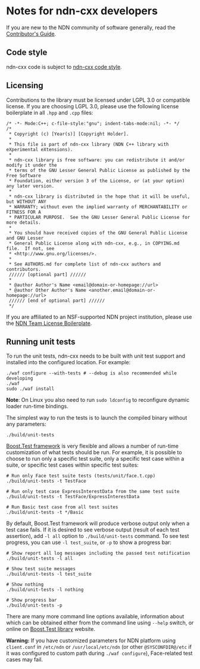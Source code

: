 Notes for ndn-cxx developers
============================

If you are new to the NDN community of software generally, read the
[Contributor's Guide](https://github.com/named-data/NFD/blob/master/CONTRIBUTING.md).

Code style
----------

ndn-cxx code is subject to [ndn-cxx code style](http://named-data.net/doc/ndn-cxx/current/code-style.html).

Licensing
---------

Contributions to the library must be licensed under LGPL 3.0 or compatible license.  If
you are choosing LGPL 3.0, please use the following license boilerplate in all `.hpp` and
`.cpp` files:


    /* -*- Mode:C++; c-file-style:"gnu"; indent-tabs-mode:nil; -*- */
    /*
     * Copyright (c) [Year(s)] [Copyright Holder].
     *
     * This file is part of ndn-cxx library (NDN C++ library with eXperimental eXtensions).
     *
     * ndn-cxx library is free software: you can redistribute it and/or modify it under the
     * terms of the GNU Lesser General Public License as published by the Free Software
     * Foundation, either version 3 of the License, or (at your option) any later version.
     *
     * ndn-cxx library is distributed in the hope that it will be useful, but WITHOUT ANY
     * WARRANTY; without even the implied warranty of MERCHANTABILITY or FITNESS FOR A
     * PARTICULAR PURPOSE.  See the GNU Lesser General Public License for more details.
     *
     * You should have received copies of the GNU General Public License and GNU Lesser
     * General Public License along with ndn-cxx, e.g., in COPYING.md file.  If not, see
     * <http://www.gnu.org/licenses/>.
     *
     * See AUTHORS.md for complete list of ndn-cxx authors and contributors.
     ////// [optional part] //////
     *
     * @author Author's Name <email@domain-or-homepage://url>
     * @author Other Author's Name <another.email@domain-or-homepage://url>
     ////// [end of optional part] //////
     */

If you are affiliated to an NSF-supported NDN project institution, please use the [NDN Team License
Boilerplate](https://redmine.named-data.net/projects/ndn-cxx/wiki/NDN_Team_License_Boilerplate_(ndn-cxx)).

Running unit tests
------------------

To run the unit tests, ndn-cxx needs to be built with unit test support and installed
into the configured location.  For example:

    ./waf configure --with-tests # --debug is also recommended while developing
    ./waf
    sudo ./waf install

**Note**: On Linux you also need to run `sudo ldconfig` to reconfigure dynamic loader
run-time bindings.

The simplest way to run the tests is to launch the compiled binary without any parameters:

    ./build/unit-tests

[Boost.Test framework](https://www.boost.org/doc/libs/1_58_0/libs/test/doc/html/index.html)
is very flexible and allows a number of run-time customization of what tests should be run.
For example, it is possible to choose to run only a specific test suite, only a specific
test case within a suite, or specific test cases within specific test suites:

    # Run only Face test suite tests (tests/unit/face.t.cpp)
    ./build/unit-tests -t TestFace

    # Run only test case ExpressInterestData from the same test suite
    ./build/unit-tests -t TestFace/ExpressInterestData

    # Run Basic test case from all test suites
    ./build/unit-tests -t */Basic

By default, Boost.Test framework will produce verbose output only when a test case fails.
If it is desired to see verbose output (result of each test assertion), add `-l all`
option to `./build/unit-tests` command.  To see test progress, you can use `-l test_suite`,
or `-p` to show a progress bar:

    # Show report all log messages including the passed test notification
    ./build/unit-tests -l all

    # Show test suite messages
    ./build/unit-tests -l test_suite

    # Show nothing
    ./build/unit-tests -l nothing

    # Show progress bar
    ./build/unit-tests -p

There are many more command line options available, information about which can be obtained
either from the command line using `--help` switch, or online on
[Boost.Test library](https://www.boost.org/doc/libs/1_58_0/libs/test/doc/html/index.html)
website.

**Warning:** If you have customized parameters for NDN platform using `client.conf` in
`/etc/ndn` or `/usr/local/etc/ndn` (or other `@SYSCONFDIR@/etc` if it was configured to custom
path during `./waf configure`), Face-related test cases may fail.
